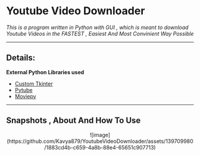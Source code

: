 # **Youtube Video Downloader**

*This is a program written in Python with GUI , which is meant to download Youtube Videos in the FASTEST , Easiest And Most Convinient Way Possible*

---
## Details:

 **External Python Libraries used**

 - [Custom Tkinter](https://github.com/TomSchimansky/CustomTkinter)
 - [Pytube](https://pytube.io/en/latest/)
 - [Moviepy](https://zulko.github.io/moviepy/)

 ---
## Snapshots , About And How To Use

<div align="center">
![image](https://github.com/Kavya879/YoutubeVideoDownloader/assets/139709980/1883cd4b-c659-4a8b-88e4-65651c907713)
</div>
